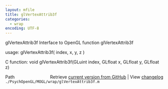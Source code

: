 ```yaml
---
layout: mfile
title: glVertexAttrib3f
categories:
  - wrap
encoding: UTF-8
---
```


glVertexAttrib3f  Interface to OpenGL function glVertexAttrib3f  

usage:  glVertexAttrib3f( index, x, y, z )  

C function:  void glVertexAttrib3f(GLuint index, GLfloat x, GLfloat y, GLfloat z)  


<div class="code_header" style="text-align:right;">
  <span style="float:left;">Path&nbsp;&nbsp;</span> <span class="counter">Retrieve <a href=
  "https://raw.github.com/Psychtoolbox-3/Psychtoolbox-3/beta/./PsychOpenGL/MOGL/wrap/glVertexAttrib3f.m">current version from GitHub</a> | View <a href=
  "https://github.com/Psychtoolbox-3/Psychtoolbox-3/commits/beta/./PsychOpenGL/MOGL/wrap/glVertexAttrib3f.m">changelog</a></span>
</div>
<div class="code">
  <code>./PsychOpenGL/MOGL/wrap/glVertexAttrib3f.m</code>
</div>
